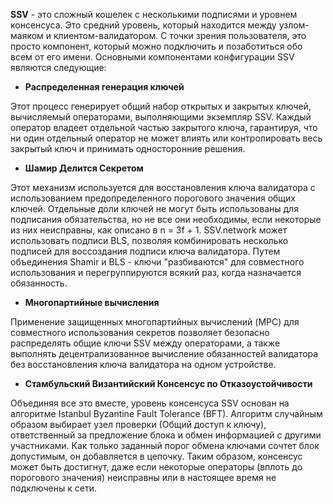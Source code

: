 **SSV** - это сложный кошелек с несколькими подписями и уровнем консенсуса. Это средний уровень, который находится между узлом-маяком и клиентом-валидатором. 
С точки зрения пользователя, это просто компонент, который можно подключить и позаботиться обо всем от его имени. 
Основными компонентами конфигурации SSV являются следующие:

* **Распределенная генерация ключей**

Этот процесс генерирует общий набор открытых и закрытых ключей, вычисляемый операторами, выполняющими экземпляр SSV. 
Каждый оператор владеет отдельной частью закрытого ключа, гарантируя, что ни один отдельный оператор не может влиять или контролировать весь закрытый ключ и принимать односторонние решения.

* **Шамир Делится Секретом**

Этот механизм используется для восстановления ключа валидатора с использованием предопределенного порогового значения общих ключей. Отдельные доли ключей не могут быть использованы для подписания обязательства, но не все они необходимы, если некоторые из них неисправны, как описано в n = 3f + 1.
SSV.network может использовать подписи BLS, позволяя комбинировать несколько подписей для воссоздания подписи ключа валидатора. Путем объединения Shamir и BLS - ключи "разбиваются" для совместного использования и перегруппируются всякий раз, когда назначается обязанность.

* **Многопартийные вычисления** 

Применение защищенных многопартийных вычислений (MPC) для совместного использования секретов позволяет безопасно распределять общие ключи SSV между операторами, а также выполнять децентрализованное вычисление обязанностей валидатора без восстановления ключа валидатора на одном устройстве.

* **Стамбульский Византийский Консенсус по Отказоустойчивости**

Объединяя все это вместе, уровень консенсуса SSV основан на алгоритме Istanbul Byzantine Fault Tolerance (BFT). Алгоритм случайным образом выбирает узел проверки (Общий доступ к ключу), ответственный за предложение блока и обмен информацией с другими участниками. Как только заданный порог обмена ключами сочтет блок допустимым, он добавляется в цепочку. Таким образом, консенсус может быть достигнут, даже если некоторые операторы (вплоть до порогового значения) неисправны или в настоящее время не подключены к сети.
